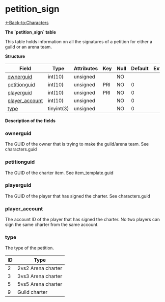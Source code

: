 # petition\_sign

[<-Back-to:Characters](database-characters.md)

**The \`petition\_sign\` table**

This table holds information on all the signatures of a petition for either a guild or an arena team.

**Structure**

| Field               | Type       | Attributes | Key | Null | Default | Extra | Comment |
|---------------------|------------|------------|-----|------|---------|-------|---------|
| [ownerguid][1]      | int(10)    | unsigned   |     | NO   |         |       |         |
| [petitionguid][2]   | int(10)    | unsigned   | PRI | NO   | 0       |       |         |
| [playerguid][3]     | int(10)    | unsigned   | PRI | NO   | 0       |       |         |
| [player_account][4] | int(10)    | unsigned   |     | NO   | 0       |       |         |
| [type][5]           | tinyint(3) | unsigned   |     | NO   | 0       |       |         |

[1]: #ownerguid
[2]: #petitionguid
[3]: #playerguid
[4]: #player_account
[5]: #type

**Description of the fields**

### ownerguid

The GUID of the owner that is trying to make the guild/arena team. See characters.guid

### petitionguid

The GUID of the charter item. See item\_template.guid

### playerguid

The GUID of the player that has signed the charter. See characters.guid

### player\_account

The account ID of the player that has signed the charter. No two players can sign the same charter from the same account.

### type

The type of the petition.

| ID | Type               |
|----|--------------------|
| 2  | 2vs2 Arena charter |
| 3  | 3vs3 Arena charter |
| 5  | 5vs5 Arena charter |
| 9  | Guild charter      |
